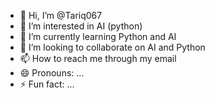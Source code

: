 - 👋 Hi, I’m @Tariq067
- 👀 I’m interested in AI (python)
- 🌱 I’m currently learning Python and AI
- 💞️ I’m looking to collaborate on AI and Python
- 📫 How to reach me through my email
- 😄 Pronouns: ...
- ⚡ Fun fact: ...

<!---
Tariq067/Tariq067 is a ✨ special ✨ repository because its `README.md` (this file) appears on your GitHub profile.
You can click the Preview link to take a look at your changes.
--->
